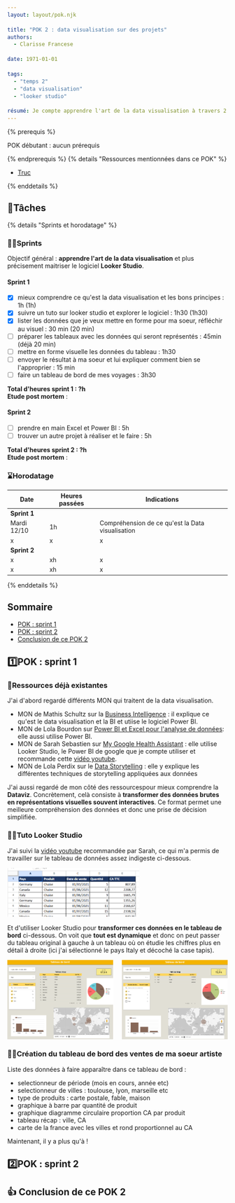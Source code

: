 ```yaml
---
layout: layout/pok.njk

title: "POK 2 : data visualisation sur des projets"
authors:
  - Clarisse Francese

date: 1971-01-01

tags: 
  - "temps 2"
  - "data visualisation"
  - "looker studio"

résumé: Je compte apprendre l'art de la data visualisation à travers 2 projets et en utilisant le logiciel Looker Studio. Le premier projet sera de créer un visuel avec les statistiques de vente de carte postale pour ma grande soeur illustratrice et notamment une carte de la France avec ses boutiques. Le deuxième projet consistera à créer un visuel avec des statistiques sur mes voyages.
---
```

{% prerequis %}

POK débutant : aucun prérequis

{% endprerequis %}
{% details "Ressources mentionnées dans ce POK" %}

- [Truc](/promos/2023-2024/TAING-Henri/mon/temps-2-1/)

{% enddetails %}

## 📌Tâches

{% details "Sprints et horodatage" %}
### 🏃‍➡️Sprints

Objectif général : **apprendre l'art de la data visualisation** et plus précisement maitriser le logiciel **Looker Studio**.

#### Sprint 1

- [x] mieux comprendre ce qu'est la data visualisation et les bons principes : 1h (1h)
- [x] suivre un tuto sur looker studio et explorer le logiciel : 1h30 (1h30)
- [x] lister les données que je veux mettre en forme pour ma soeur, réfléchir au visuel : 30 min (20 min)
- [ ] préparer les tableaux avec les données qui seront représentés : 45min (déjà 20 min)
- [ ] mettre en forme visuelle les données du tableau : 1h30
- [ ] envoyer le résultat à ma soeur et lui expliquer comment bien se l'approprier : 15 min
- [ ] faire un tableau de bord de mes voyages : 3h30

**Total d'heures sprint 1 : ?h**    
**Etude post mortem** :

#### Sprint 2

- [ ] prendre en main Excel et Power BI : 5h
- [ ] trouver un autre projet à réaliser et le faire : 5h

**Total d'heures sprint 2 : ?h**   
**Etude post mortem** :

### ⌛Horodatage

| Date | Heures passées | Indications |
| -------- | -------- |-------- |
| **Sprint 1**
Mardi 12/10  | 1h  | Compréhension de ce qu'est la Data visualisation |
 x  | x  | x  |
| **Sprint 2**
x  | xh | x |
  x  | xh | x |

{% enddetails %}

## Sommaire

- [POK : sprint 1](#POK1)
- [POK : sprint 2](#POK2)
- [Conclusion de ce POK 2](#conclusion)

<h2 id=POK1> 1️⃣POK : sprint 1</h2>

### 📖Ressources déjà existantes

J'ai d'abord regardé différents MON qui traitent de la data visualisation.

- MON de Mathis Schultz sur la [Business Intelligence](/promos/2023-2024/Marthis-Schultz/mon/temps-2-2/) : il explique ce qu'est le data visualisation et la BI et utiise le logiciel Power BI.  
- MON de Lola Bourdon sur [Power BI et Excel pour l'analyse de données](/promos/2023-2024/Lola-Bourdon/mon/temps-2.2): elle aussi utilise Power BI.
- MON de Sarah Sebastien sur [My Google Health Assistant](/promos/2023-2024/Sarah-Sebastien/pok/temps-3/) : elle utilise Looker Studio, le Power BI de google que je compte utiliser et recommande cette [vidéo youtube](https://www.youtube.com/watch?v=BVBvo9eKK40).  
- MON de Lola Perdix sur le [Data Storytelling](/promos/2024-2025/Lola-Perdrix/mon/temps-1.1/) : elle y explique les différentes techniques de storytelling appliquées aux données

J'ai aussi regardé de mon côté des ressourcespour mieux comprendre la **Dataviz**. Concrètement, celà consiste à **transformer des données brutes en représentations visuelles souvent interactives**. Ce format permet une meilleure compréhension des données et donc une prise de décision simplifiée.

### 👨‍🏫Tuto Looker Studio

J'ai suivi la [vidéo youtube](https://www.youtube.com/watch?v=BVBvo9eKK40) recommandée par Sarah, ce qui m'a permis de travailler sur le tableau de données assez indigeste ci-dessous.

<img src="Tuto tableau avant LS.png" width="60%" alt="Image description">

Et d'utiliser Looker Studio pour **transformer ces données en le tableau de bord** ci-dessous. On voit que **tout est dynamique** et donc on peut passer du tableau original à gauche à un tableau où on étudie les chiffres plus en détail à droite (ici j'ai sélectionné le pays Italy et décoché la case tapis).

<div style="display: flex; justify-content: space-between;">
    <img src="Tuto tableau apres LS.png" alt="Image 2" style="width: 48%; height: auto;">
    <img src="Tuto tableau apres LS Italy.png" alt="Image 3" style="width: 48%; height: auto;">
</div>

### 👩‍🎨Création du tableau de bord des ventes de ma soeur artiste

Liste des données à faire apparaître dans ce tableau de bord : 

- selectionneur de période (mois en cours, année etc)
- selectionneur de villes : toulouse, lyon, marseille etc
- type de produits : carte postale, fable, maison
- graphique à barre par quantité de produit
- graphique diagramme circulaire proportion CA par produit
- tableau récap : ville, CA
- carte de la france avec les villes et rond proportionnel au CA

Maintenant, il y a plus qu'à ! 

<h2 id=POK2> 2️⃣POK : sprint 2</h2>

<h2 id=conclusion> 👍 Conclusion de ce POK 2</h2>
